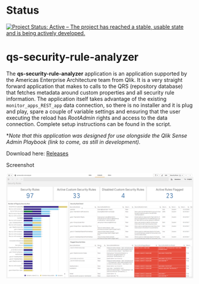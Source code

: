 # Status
[![Project Status: Active – The project has reached a stable, usable state and is being actively developed.](https://www.repostatus.org/badges/latest/active.svg)](https://www.repostatus.org/#active)

# qs-security-rule-analyzer

The **qs-security-rule-analyzer** application is an application supported by the Americas Enterprise Architecture team from Qlik. It is a very straight forward application that makes to calls to the QRS (repository database) that fetches metadata around custom properties and all security rule information. The application itself takes advantage of the existing `monitor_apps_REST_app` data connection, so there is no installer and it is plug and play, spare a couple of variable settings and ensuring that the user executing the reload has _RootAdmin_ rights and access to the data connection. Complete setup instructions can be found in the script.

\*_Note that this application was designed for use alongside the Qlik Sense Admin Playbook (link to come, as still in development)._

Download here: [Releases](https://github.com/eapowertools/qs-security-rule-analyzer/releases)

Screenshot

[![security_rules_5.png](images/security_rules_5.png)](https://raw.githubusercontent.com/eapowertools/qs-security-rule-analyzer/master/images/security_rules_5.png)
